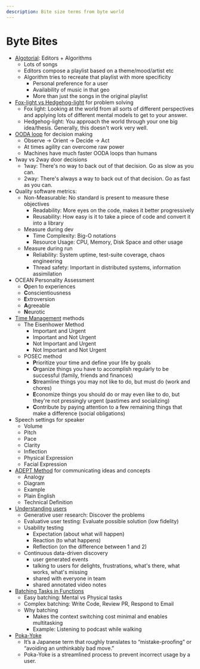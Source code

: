 ```yaml
---
description: Bite size terms from byte world
---
```


# Byte Bites

* [Algotorial](https://a16z.simplecast.com/episodes/future-of-audio-video-music-podcasting-radio-interactivity-recommendation-discovery-spotify): Editors + Algorithms
  * Lots of songs
  * Editors compose a playlist based on a theme/mood/artist etc
  * Algorithm tries to recreate that playlist with more specificity
    * Personal preference for a user
    * Availability of music in that geo
    * More than just the songs in the original playlist
* [Fox-light vs Hedgehog-light](https://a16z.simplecast.com/episodes/how-to-decide-annie-duke-convey-convince-inform-decide-teams-life) for problem solving
  * Fox light: Looking at the world from all sorts of different perspectives and applying lots of different mental models to get to your answer.
  * Hedgehog-light: You approach the world through your one big idea/thesis. Generally, this doesn't work very well.
* [OODA loop](https://en.wikipedia.org/wiki/OODA_loop) for decision making
  * Observe -&gt; Orient -&gt; Decide -&gt; Act
  * At times agility can overcome raw power
  * Machines have much faster OODA loops than humans
* 1way vs 2way door decisions
  * 1way: There's no way to back out of that decision. Go as slow as you can.
  * 2way: There's always a way to back out of that decision. Go as fast as you can.
* Quality software metrics:
  * Non-Measurable: No standard is present to measure these objectives
    * Readability: More eyes on the code, makes it better progressively
    * Reusability: How easy is it to take a piece of code and convert it into a library
  * Measure during dev
    * Time Complexity: Big-O notations
    * Resource Usage: CPU, Memory, Disk Space and other usage
  * Measure during run
    * Reliability: System uptime, test-suite coverage, chaos engineering
    * Thread safety: Important in distributed systems, information assimilation
* OCEAN Personality Assessment
  * **O**pen to experiences
  * **C**onscientiousness
  * **E**xtroversion
  * **A**greeable
  * **N**eurotic
* [Time Management](https://en.wikipedia.org/wiki/Time_management) methods
  * The Eisenhower Method
    * Important and Urgent
    * Important and Not Urgent
    * Not Important and Urgent
    * Not Important and Not Urgent
  * POSEC method
    * **P**rioritize your time and define your life by goals
    * **O**rganize things you have to accomplish regularly to be successful \(family, friends and finances\)
    * **S**treamline things you may not like to do, but must do \(work and chores\)
    * **E**conomize things you should do or may even like to do, but they're not pressingly urgent \(pastimes and socializing\)
    * **C**ontribute by paying attention to a few remaining things that make a difference \(social obligations\)
* Speech settings for speaker
  * Volume
  * Pitch
  * Pace
  * Clarity
  * Inflection
  * Physical Expression
  * Facial Expression
* [ADEPT Method](https://betterexplained.com/articles/adept-method/) for communicating ideas and concepts
  * Analogy
  * Diagram
  * Example
  * Plain English
  * Technical Definition
* [Understanding users](https://mgadams.com/the-founders-guide-to-actually-understanding-users-c68feaecac44)
  * Generative user research: Discover the problems
  * Evaluative user testing: Evaluate possible solution \(low fidelity\)
  * Usability testing
    * Expectation \(about what will happen\)
    * Reaction \(to what happens\)
    * Reflection \(on the difference between 1 and 2\)
  * Continuous data-driven discovery
    * user generated events
    * talking to users for delights, frustrations, what's there, what works, what's missing
    * shared with everyone in team
    * shared annotated video notes
* [Batching Tasks in Functions](https://thinkingthrough.substack.com/p/context-switching-cost-more-than)
  * Easy batching: Mental vs Physical tasks
  * Complex batching: Write Code, Review PR, Respond to Email
  * Why batching
    * Makes the context switching cost minimal and enables multitasking
    * Example: Listening to podcast while walking
* [Poka-Yoke](https://en.wikipedia.org/wiki/Poka-yoke)
  * It’s a Japanese term that roughly translates to “mistake-proofing” or “avoiding an unthinkably bad move.”
  * Poka-Yoke is a streamlined process to prevent incorrect usage by a user.



